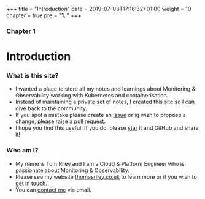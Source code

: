 +++
title = "Introduction"
date = 2019-07-03T17:16:32+01:00
weight = 10
chapter = true
pre = "<b>1. </b>"
+++

### Chapter 1

# Introduction

### What is this site?

* I wanted a place to store all my notes and learnings about Monitoring & Observability working with Kubernetes and containerisation.
* Instead of maintaining a private set of notes, I created this site so I can give back to the community.
* If you spot a mistake please create an [issue](https://github.com/thomasriley/observability-for-kubernetes/issues) or ig wish to propose a change, please raise a [pull request](https://github.com/thomasriley/observability-for-kubernetes/pulls).
* I hope you find this useful! If you do, please [star](https://github.com/thomasriley/observability-for-kubernetes/stargazers) it and GitHub and share it!

### Who am I?

* My name is Tom Riley and I am a Cloud & Platform Engineer who is passionate about Monitoring & Observability.
* Please see my website [thomasriley.co.uk](https://thomasriley.co.uk) to learn more or if you wish to get in touch.
* You can [contact me](mailto:contact@thomasriley.co.uk) via email.
